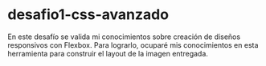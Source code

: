 # desafio1-css-avanzado
En este desafío se valida mi conocimientos sobre creación de diseños responsivos con Flexbox. Para lograrlo, ocuparé mis conocimientos en esta herramienta para construir el layout de la imagen entregada.
